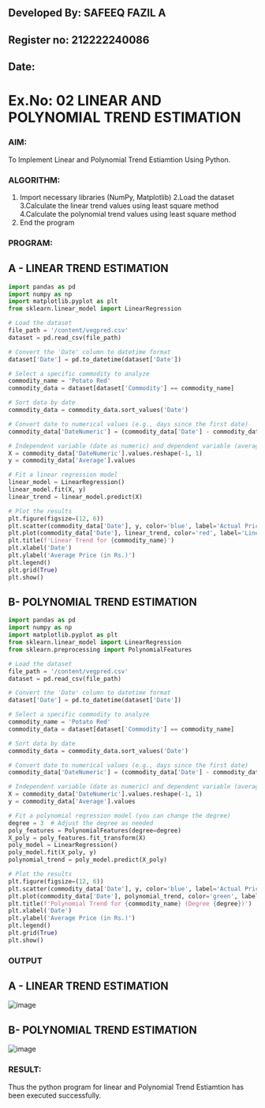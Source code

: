 ## Developed By: SAFEEQ FAZIL A
## Register no: 212222240086
## Date:
# Ex.No: 02 LINEAR AND POLYNOMIAL TREND ESTIMATION

### AIM:
To Implement Linear and Polynomial Trend Estiamtion Using Python.

### ALGORITHM:
1. Import necessary libraries (NumPy, Matplotlib)
2.Load the dataset
3.Calculate the linear trend values using least square method
4.Calculate the polynomial trend values using least square method
5. End the program
   
### PROGRAM:

## A - LINEAR TREND ESTIMATION
```python
import pandas as pd
import numpy as np
import matplotlib.pyplot as plt
from sklearn.linear_model import LinearRegression

# Load the dataset
file_path = '/content/vegpred.csv' 
dataset = pd.read_csv(file_path)

# Convert the 'Date' column to datetime format
dataset['Date'] = pd.to_datetime(dataset['Date'])

# Select a specific commodity to analyze
commodity_name = 'Potato Red' 
commodity_data = dataset[dataset['Commodity'] == commodity_name]

# Sort data by date
commodity_data = commodity_data.sort_values('Date')

# Convert date to numerical values (e.g., days since the first date)
commodity_data['DateNumeric'] = (commodity_data['Date'] - commodity_data['Date'].min()).dt.days

# Independent variable (date as numeric) and dependent variable (average price)
X = commodity_data['DateNumeric'].values.reshape(-1, 1)
y = commodity_data['Average'].values

# Fit a linear regression model
linear_model = LinearRegression()
linear_model.fit(X, y)
linear_trend = linear_model.predict(X)

# Plot the results
plt.figure(figsize=(12, 6))
plt.scatter(commodity_data['Date'], y, color='blue', label='Actual Prices')
plt.plot(commodity_data['Date'], linear_trend, color='red', label='Linear Trend')
plt.title(f'Linear Trend for {commodity_name}')
plt.xlabel('Date')
plt.ylabel('Average Price (in Rs.)')
plt.legend()
plt.grid(True)
plt.show()


```
## B- POLYNOMIAL TREND ESTIMATION

```python
import pandas as pd
import numpy as np
import matplotlib.pyplot as plt
from sklearn.linear_model import LinearRegression
from sklearn.preprocessing import PolynomialFeatures

# Load the dataset
file_path = '/content/vegpred.csv'  
dataset = pd.read_csv(file_path)

# Convert the 'Date' column to datetime format
dataset['Date'] = pd.to_datetime(dataset['Date'])

# Select a specific commodity to analyze
commodity_name = 'Potato Red' 
commodity_data = dataset[dataset['Commodity'] == commodity_name]

# Sort data by date
commodity_data = commodity_data.sort_values('Date')

# Convert date to numerical values (e.g., days since the first date)
commodity_data['DateNumeric'] = (commodity_data['Date'] - commodity_data['Date'].min()).dt.days

# Independent variable (date as numeric) and dependent variable (average price)
X = commodity_data['DateNumeric'].values.reshape(-1, 1)
y = commodity_data['Average'].values

# Fit a polynomial regression model (you can change the degree)
degree = 3  # Adjust the degree as needed
poly_features = PolynomialFeatures(degree=degree)
X_poly = poly_features.fit_transform(X)
poly_model = LinearRegression()
poly_model.fit(X_poly, y)
polynomial_trend = poly_model.predict(X_poly)

# Plot the results
plt.figure(figsize=(12, 6))
plt.scatter(commodity_data['Date'], y, color='blue', label='Actual Prices')
plt.plot(commodity_data['Date'], polynomial_trend, color='green', label=f'Polynomial Trend (Degree {degree})')
plt.title(f'Polynomial Trend for {commodity_name} (Degree {degree})')
plt.xlabel('Date')
plt.ylabel('Average Price (in Rs.)')
plt.legend()
plt.grid(True)
plt.show()


```

### OUTPUT
## A - LINEAR TREND ESTIMATION
![image](https://github.com/user-attachments/assets/4d004ef3-87a7-4b27-8a77-db51d8ba5777)



## B- POLYNOMIAL TREND ESTIMATION
![image](https://github.com/user-attachments/assets/6dc492e6-5966-41d7-9ca0-31dfb0d79373)

### RESULT:
Thus the python program for linear and Polynomial Trend Estiamtion has been executed successfully.
